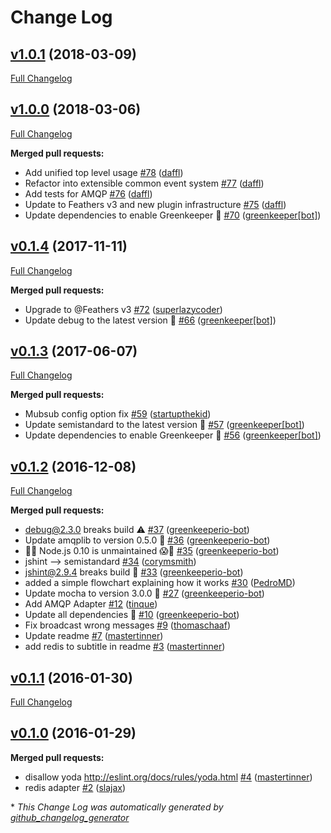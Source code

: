 # Change Log

## [v1.0.1](https://github.com/feathersjs-ecosystem/feathers-sync/tree/v1.0.1) (2018-03-09)
[Full Changelog](https://github.com/feathersjs-ecosystem/feathers-sync/compare/v1.0.0...v1.0.1)

## [v1.0.0](https://github.com/feathersjs-ecosystem/feathers-sync/tree/v1.0.0) (2018-03-06)
[Full Changelog](https://github.com/feathersjs-ecosystem/feathers-sync/compare/v0.1.4...v1.0.0)

**Merged pull requests:**

- Add unified top level usage [\#78](https://github.com/feathersjs-ecosystem/feathers-sync/pull/78) ([daffl](https://github.com/daffl))
- Refactor into extensible common event system [\#77](https://github.com/feathersjs-ecosystem/feathers-sync/pull/77) ([daffl](https://github.com/daffl))
- Add tests for AMQP [\#76](https://github.com/feathersjs-ecosystem/feathers-sync/pull/76) ([daffl](https://github.com/daffl))
- Update to Feathers v3 and new plugin infrastructure [\#75](https://github.com/feathersjs-ecosystem/feathers-sync/pull/75) ([daffl](https://github.com/daffl))
- Update dependencies to enable Greenkeeper 🌴 [\#70](https://github.com/feathersjs-ecosystem/feathers-sync/pull/70) ([greenkeeper[bot]](https://github.com/apps/greenkeeper))

## [v0.1.4](https://github.com/feathersjs-ecosystem/feathers-sync/tree/v0.1.4) (2017-11-11)
[Full Changelog](https://github.com/feathersjs-ecosystem/feathers-sync/compare/v0.1.3...v0.1.4)

**Merged pull requests:**

- Upgrade to @Feathers v3 [\#72](https://github.com/feathersjs-ecosystem/feathers-sync/pull/72) ([superlazycoder](https://github.com/superlazycoder))
- Update debug to the latest version 🚀 [\#66](https://github.com/feathersjs-ecosystem/feathers-sync/pull/66) ([greenkeeper[bot]](https://github.com/apps/greenkeeper))

## [v0.1.3](https://github.com/feathersjs-ecosystem/feathers-sync/tree/v0.1.3) (2017-06-07)
[Full Changelog](https://github.com/feathersjs-ecosystem/feathers-sync/compare/v0.1.2...v0.1.3)

**Merged pull requests:**

- Mubsub config option fix [\#59](https://github.com/feathersjs-ecosystem/feathers-sync/pull/59) ([startupthekid](https://github.com/startupthekid))
- Update semistandard to the latest version 🚀 [\#57](https://github.com/feathersjs-ecosystem/feathers-sync/pull/57) ([greenkeeper[bot]](https://github.com/apps/greenkeeper))
- Update dependencies to enable Greenkeeper 🌴 [\#56](https://github.com/feathersjs-ecosystem/feathers-sync/pull/56) ([greenkeeper[bot]](https://github.com/apps/greenkeeper))

## [v0.1.2](https://github.com/feathersjs-ecosystem/feathers-sync/tree/v0.1.2) (2016-12-08)
[Full Changelog](https://github.com/feathersjs-ecosystem/feathers-sync/compare/v0.1.1...v0.1.2)

**Merged pull requests:**

- debug@2.3.0 breaks build ⚠️ [\#37](https://github.com/feathersjs-ecosystem/feathers-sync/pull/37) ([greenkeeperio-bot](https://github.com/greenkeeperio-bot))
- Update amqplib to version 0.5.0 🚀 [\#36](https://github.com/feathersjs-ecosystem/feathers-sync/pull/36) ([greenkeeperio-bot](https://github.com/greenkeeperio-bot))
- 👻😱 Node.js 0.10 is unmaintained 😱👻 [\#35](https://github.com/feathersjs-ecosystem/feathers-sync/pull/35) ([greenkeeperio-bot](https://github.com/greenkeeperio-bot))
- jshint —\> semistandard [\#34](https://github.com/feathersjs-ecosystem/feathers-sync/pull/34) ([corymsmith](https://github.com/corymsmith))
- jshint@2.9.4 breaks build 🚨 [\#33](https://github.com/feathersjs-ecosystem/feathers-sync/pull/33) ([greenkeeperio-bot](https://github.com/greenkeeperio-bot))
- added a simple flowchart explaining how it works [\#30](https://github.com/feathersjs-ecosystem/feathers-sync/pull/30) ([PedroMD](https://github.com/PedroMD))
- Update mocha to version 3.0.0 🚀 [\#27](https://github.com/feathersjs-ecosystem/feathers-sync/pull/27) ([greenkeeperio-bot](https://github.com/greenkeeperio-bot))
- Add AMQP Adapter [\#12](https://github.com/feathersjs-ecosystem/feathers-sync/pull/12) ([tinque](https://github.com/tinque))
- Update all dependencies 🌴 [\#10](https://github.com/feathersjs-ecosystem/feathers-sync/pull/10) ([greenkeeperio-bot](https://github.com/greenkeeperio-bot))
- Fix broadcast wrong messages [\#9](https://github.com/feathersjs-ecosystem/feathers-sync/pull/9) ([thomaschaaf](https://github.com/thomaschaaf))
- Update readme [\#7](https://github.com/feathersjs-ecosystem/feathers-sync/pull/7) ([mastertinner](https://github.com/mastertinner))
- add redis to subtitle in readme [\#3](https://github.com/feathersjs-ecosystem/feathers-sync/pull/3) ([mastertinner](https://github.com/mastertinner))

## [v0.1.1](https://github.com/feathersjs-ecosystem/feathers-sync/tree/v0.1.1) (2016-01-30)
[Full Changelog](https://github.com/feathersjs-ecosystem/feathers-sync/compare/v0.1.0...v0.1.1)

## [v0.1.0](https://github.com/feathersjs-ecosystem/feathers-sync/tree/v0.1.0) (2016-01-29)
**Merged pull requests:**

- disallow yoda http://eslint.org/docs/rules/yoda.html [\#4](https://github.com/feathersjs-ecosystem/feathers-sync/pull/4) ([mastertinner](https://github.com/mastertinner))
- redis adapter [\#2](https://github.com/feathersjs-ecosystem/feathers-sync/pull/2) ([slajax](https://github.com/slajax))



\* *This Change Log was automatically generated by [github_changelog_generator](https://github.com/skywinder/Github-Changelog-Generator)*